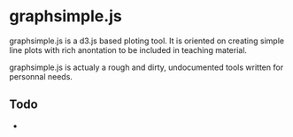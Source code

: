 graphsimple.js
==============

graphsimple.js is a d3.js based ploting tool. It is oriented on creating simple line plots with rich anontation to be included in teaching material.

graphsimple.js is actualy a rough and dirty, undocumented tools written for personnal needs.

## Todo

* 
